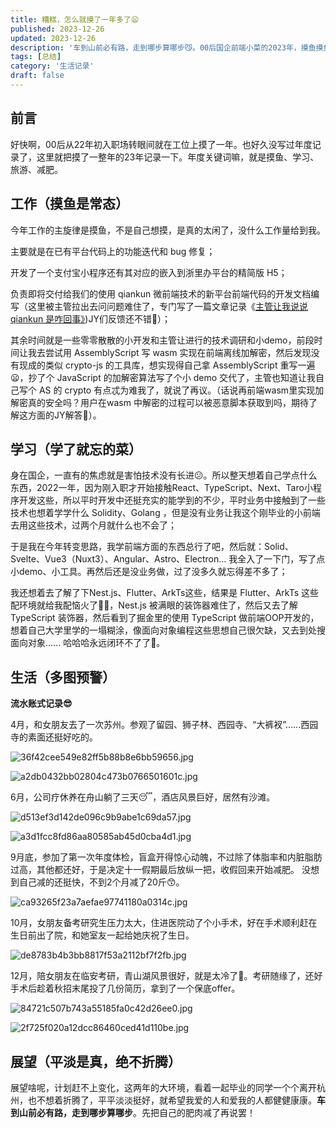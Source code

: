 ```yaml
---
title: 糟糕，怎么就摸了一年多了😦
published: 2023-12-26
updated: 2023-12-26
description: '车到山前必有路，走到哪步算哪步😼。00后国企前端小菜的2023年，摸鱼摸鱼摸鱼摸鱼、旅游、减肥、考研。'
tags: [总结]
category: '生活记录'
draft: false 
---
```


## 前言
好快啊，00后从22年初入职场转眼间就在工位上摸了一年。也好久没写过年度记录了，这里就把摸了一整年的23年记录一下。年度关键词嘛，就是摸鱼、学习、旅游、减肥。

## 工作（摸鱼是常态）

今年工作的主旋律是摸鱼，不是自己想摸，是真的太闲了，没什么工作量给到我。

主要就是在已有平台代码上的功能迭代和 bug 修复；

开发了一个支付宝小程序还有其对应的嵌入到浙里办平台的精简版 H5；

负责即将交付给我们的使用 qiankun 微前端技术的新平台前端代码的开发文档编写（这里被主管拉出去问问题难住了，专门写了一篇文章记录《[主管让我说说 qiankun 是咋回事》](https://juejin.cn/post/7314196310647423039))JY们反馈还不错👻）；

其余时间就是一些零零散散的小开发和主管让进行的技术调研和小demo，前段时间让我去尝试用 AssemblyScript 写 wasm 实现在前端离线加解密，然后发现没有现成的类似 crypto-js 的工具库，想实现得自己拿 AssemblyScript 重写一遍😦，抄了个 JavaScript 的加解密算法写了个小 demo 交代了，主管也知道让我自己写个 AS 的 crypto 有点忒为难我了，就说了再议。（话说再前端wasm里实现加解密真的安全吗？用户在wasm 中解密的过程可以被恶意脚本获取到吗，期待了解这方面的JY解答🧐）。



## 学习（学了就忘的菜）

身在国企，一直有的焦虑就是害怕技术没有长进😕。所以整天想着自己学点什么东西，2022一年，因为刚入职才开始接触React、TypeScript、Next、Taro小程序开发这些，所以平时开发中还挺充实的能学到的不少，平时业务中接触到了一些技术也想着学学什么 Solidity、Golang ，但是没有业务让我这个刚毕业的小前端去用这些技术，过两个月就什么也不会了；

于是我在今年转变思路，我学前端方面的东西总行了吧，然后就：Solid、Svelte、Vue3（Nuxt3）、Angular、Astro、Electron... 我全入了一下门，写了点小demo、小工具。再然后还是没业务做，过了没多久就忘得差不多了；

我还想着去了解了下Nest.js、Flutter、ArkTs这些，结果是 Flutter、ArkTs 这些配环境就给我配恼火了😶‍🌫️，Nest.js 被满眼的装饰器难住了，然后又去了解 TypeScript 装饰器，然后看到了掘金里的使用 TypeScript 做前端OOP开发的，想着自己大学里学的一塌糊涂，像面向对象编程这些思想自己很欠缺，又去到处搜面向对象...... 哈哈哈永远闭环不了了🤣。



## 生活（多图预警）

**流水账式记录😎**

4月，和女朋友去了一次苏州。参观了留园、狮子林、西园寺、“大裤衩”......西园寺的素面还挺好吃的。


![36f42cee549e82ff5b88b8e6bb59656.jpg](https://p3-juejin.byteimg.com/tos-cn-i-k3u1fbpfcp/dadf8803fa88475fb806e58f2d1aa319~tplv-k3u1fbpfcp-jj-mark:0:0:0:0:q75.image#?w=640&h=960&s=1383787&e=jpg&b=e9dfd7)


![a2db0432bb02804c473b0766501601c.jpg](https://p1-juejin.byteimg.com/tos-cn-i-k3u1fbpfcp/e2ab36f8c5c24416a01620274ca910b4~tplv-k3u1fbpfcp-jj-mark:0:0:0:0:q75.image#?w=1706&h=1280&s=475123&e=jpg&b=806848)

6月，公司疗休养在舟山躺了三天😴，酒店风景巨好，居然有沙滩。


![d513ef3d142de096c9b9abe1c69da57.jpg](https://p1-juejin.byteimg.com/tos-cn-i-k3u1fbpfcp/7af078538e324c7a9609791c9aa79cf2~tplv-k3u1fbpfcp-jj-mark:0:0:0:0:q75.image#?w=1706&h=1280&s=537888&e=jpg&b=7fb7f6)


![a3d1fcc8fd86aa80585ab45d0cba4d1.jpg](https://p9-juejin.byteimg.com/tos-cn-i-k3u1fbpfcp/ac68a5f1fe3544bf882bc082b86c7862~tplv-k3u1fbpfcp-jj-mark:0:0:0:0:q75.image#?w=1706&h=1280&s=370132&e=jpg&b=77b0e9)

9月底，参加了第一次年度体检，盲盒开得惊心动魄，不过除了体脂率和内脏脂肪过高，其他都还好，于是决定十一假期最后放纵一把，收假回来开始减肥。
没想到自己减的还挺快，不到2个月减了20斤😙。

![ca93265f23a7aefae97741180a0314c.jpg](https://p1-juejin.byteimg.com/tos-cn-i-k3u1fbpfcp/cade0be69a804ae49ae9fce7bd2e8296~tplv-k3u1fbpfcp-jj-mark:0:0:0:0:q75.image#?w=2800&h=1260&s=305083&e=jpg&b=ffffff)

10月，女朋友备考研究生压力太大，住进医院动了个小手术，好在手术顺利赶在生日前出了院，和她室友一起给她庆祝了生日。


![de8783b4b3bb8817f53a2112bf7f2fb.jpg](https://p3-juejin.byteimg.com/tos-cn-i-k3u1fbpfcp/2a3706f0be4747948ac0f1f15b3e5652~tplv-k3u1fbpfcp-jj-mark:0:0:0:0:q75.image#?w=1440&h=1080&s=630386&e=jpg&b=1f1e1c)

12月，陪女朋友在临安考研，青山湖风景很好，就是太冷了🥶。考研随缘了，还好手术后趁着秋招末尾投了几份简历，拿到了一个保底offer。

![84721c507b743a55185fa0c42d26ee0.jpg](https://p3-juejin.byteimg.com/tos-cn-i-k3u1fbpfcp/4b985e5f9b6a47baba2ef6d397fc81c1~tplv-k3u1fbpfcp-jj-mark:0:0:0:0:q75.image#?w=4096&h=2664&s=2876943&e=jpg&b=2e2a27)


![2f725f020a12dcc86460ced41d110be.jpg](https://p1-juejin.byteimg.com/tos-cn-i-k3u1fbpfcp/c9053d2bc4e0426cb772d7adf78caa40~tplv-k3u1fbpfcp-jj-mark:0:0:0:0:q75.image#?w=4096&h=2664&s=4579086&e=jpg&b=aebed1)

## 展望（平淡是真，绝不折腾）

展望啥呢，计划赶不上变化，这两年的大环境，看着一起毕业的同学一个个离开杭州，也不想着折腾了，平平淡淡挺好，就希望我爱的人和爱我的人都健健康康。**车到山前必有路，走到哪步算哪步**。先把自己的肥肉减了再说罢！






















